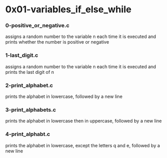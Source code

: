 # 0x01-variables_if_else_while

### 0-positive_or_negative.c
assigns a random number to the variable n each time
it is executed and prints whether the number is positive
or negative

### 1-last_digit.c
assigns a random number to the variable n each time
it is executed and prints the last digit of n

### 2-print_alphabet.c
prints the alphabet in lowercase, followed by a new line

### 3-print_alphabets.c
prints the alphabet in lowercase then in uppercase,
followed by a new line

### 4-print_alphabt.c
prints the alphabet in lowercase, except the letters
q and e, followed by a new line

